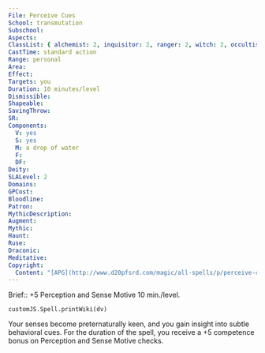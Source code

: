 ```yaml
---
File: Perceive Cues
School: transmutation
Subschool: 
Aspects: 
ClassList: { alchemist: 2, inquisitor: 2, ranger: 2, witch: 2, occultist: 2, psychic: 2, mesmerist: 2 }
CastTime: standard action
Range: personal
Area: 
Effect: 
Targets: you
Duration: 10 minutes/level
Dismissible: 
Shapeable: 
SavingThrow: 
SR: 
Components:
  V: yes
  S: yes
  M: a drop of water
  F: 
  DF: 
Deity: 
SLALevel: 2
Domains: 
GPCost: 
Bloodline: 
Patron: 
MythicDescription: 
Augment: 
Mythic: 
Haunt: 
Ruse: 
Draconic: 
Meditative: 
Copyright:
  Content: "[APG](http://www.d20pfsrd.com/magic/all-spells/p/perceive-cues)"
---
```

Brief:: +5 Perception and Sense Motive 10 min./level.

```dataviewjs
customJS.Spell.printWiki(dv)
```

Your senses become preternaturally keen, and you gain insight into subtle behavioral cues. For the duration of the spell, you receive a +5 competence bonus on Perception and Sense Motive checks.
